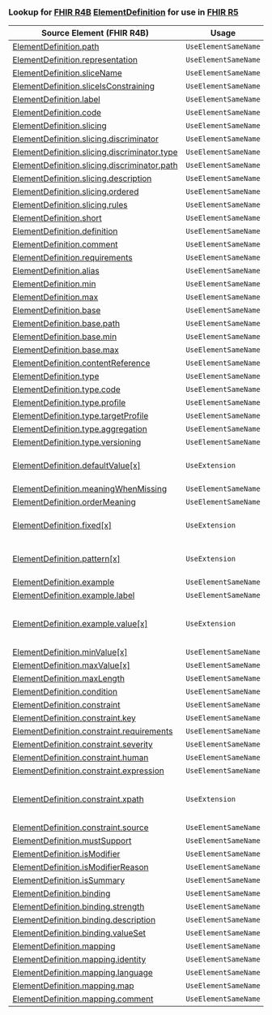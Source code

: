 ### Lookup for [FHIR R4B](https://hl7.org/fhir/R4B/) [ElementDefinition](https://hl7.org/fhir/R4B/ElementDefinition.html) for use in [FHIR R5](https://hl7.org/fhir/R5/)

| Source Element (FHIR R4B) | Usage | Target |
| -------------- | ----- | ------ |
| [ElementDefinition.path](https://hl7.org/fhir/R4B/ElementDefinition.html#resource) | `UseElementSameName` | [ElementDefinition.path](https://hl7.org/fhir/R5/ElementDefinition.html#resource) |
| [ElementDefinition.representation](https://hl7.org/fhir/R4B/ElementDefinition.html#resource) | `UseElementSameName` | [ElementDefinition.representation](https://hl7.org/fhir/R5/ElementDefinition.html#resource) |
| [ElementDefinition.sliceName](https://hl7.org/fhir/R4B/ElementDefinition.html#resource) | `UseElementSameName` | [ElementDefinition.sliceName](https://hl7.org/fhir/R5/ElementDefinition.html#resource) |
| [ElementDefinition.sliceIsConstraining](https://hl7.org/fhir/R4B/ElementDefinition.html#resource) | `UseElementSameName` | [ElementDefinition.sliceIsConstraining](https://hl7.org/fhir/R5/ElementDefinition.html#resource) |
| [ElementDefinition.label](https://hl7.org/fhir/R4B/ElementDefinition.html#resource) | `UseElementSameName` | [ElementDefinition.label](https://hl7.org/fhir/R5/ElementDefinition.html#resource) |
| [ElementDefinition.code](https://hl7.org/fhir/R4B/ElementDefinition.html#resource) | `UseElementSameName` | [ElementDefinition.code](https://hl7.org/fhir/R5/ElementDefinition.html#resource) |
| [ElementDefinition.slicing](https://hl7.org/fhir/R4B/ElementDefinition.html#resource) | `UseElementSameName` | [ElementDefinition.slicing](https://hl7.org/fhir/R5/ElementDefinition.html#resource) |
| [ElementDefinition.slicing.discriminator](https://hl7.org/fhir/R4B/ElementDefinition.html#resource) | `UseElementSameName` | [ElementDefinition.slicing.discriminator](https://hl7.org/fhir/R5/ElementDefinition.html#resource) |
| [ElementDefinition.slicing.discriminator.type](https://hl7.org/fhir/R4B/ElementDefinition.html#resource) | `UseElementSameName` | [ElementDefinition.slicing.discriminator.type](https://hl7.org/fhir/R5/ElementDefinition.html#resource) |
| [ElementDefinition.slicing.discriminator.path](https://hl7.org/fhir/R4B/ElementDefinition.html#resource) | `UseElementSameName` | [ElementDefinition.slicing.discriminator.path](https://hl7.org/fhir/R5/ElementDefinition.html#resource) |
| [ElementDefinition.slicing.description](https://hl7.org/fhir/R4B/ElementDefinition.html#resource) | `UseElementSameName` | [ElementDefinition.slicing.description](https://hl7.org/fhir/R5/ElementDefinition.html#resource) |
| [ElementDefinition.slicing.ordered](https://hl7.org/fhir/R4B/ElementDefinition.html#resource) | `UseElementSameName` | [ElementDefinition.slicing.ordered](https://hl7.org/fhir/R5/ElementDefinition.html#resource) |
| [ElementDefinition.slicing.rules](https://hl7.org/fhir/R4B/ElementDefinition.html#resource) | `UseElementSameName` | [ElementDefinition.slicing.rules](https://hl7.org/fhir/R5/ElementDefinition.html#resource) |
| [ElementDefinition.short](https://hl7.org/fhir/R4B/ElementDefinition.html#resource) | `UseElementSameName` | [ElementDefinition.short](https://hl7.org/fhir/R5/ElementDefinition.html#resource) |
| [ElementDefinition.definition](https://hl7.org/fhir/R4B/ElementDefinition.html#resource) | `UseElementSameName` | [ElementDefinition.definition](https://hl7.org/fhir/R5/ElementDefinition.html#resource) |
| [ElementDefinition.comment](https://hl7.org/fhir/R4B/ElementDefinition.html#resource) | `UseElementSameName` | [ElementDefinition.comment](https://hl7.org/fhir/R5/ElementDefinition.html#resource) |
| [ElementDefinition.requirements](https://hl7.org/fhir/R4B/ElementDefinition.html#resource) | `UseElementSameName` | [ElementDefinition.requirements](https://hl7.org/fhir/R5/ElementDefinition.html#resource) |
| [ElementDefinition.alias](https://hl7.org/fhir/R4B/ElementDefinition.html#resource) | `UseElementSameName` | [ElementDefinition.alias](https://hl7.org/fhir/R5/ElementDefinition.html#resource) |
| [ElementDefinition.min](https://hl7.org/fhir/R4B/ElementDefinition.html#resource) | `UseElementSameName` | [ElementDefinition.min](https://hl7.org/fhir/R5/ElementDefinition.html#resource) |
| [ElementDefinition.max](https://hl7.org/fhir/R4B/ElementDefinition.html#resource) | `UseElementSameName` | [ElementDefinition.max](https://hl7.org/fhir/R5/ElementDefinition.html#resource) |
| [ElementDefinition.base](https://hl7.org/fhir/R4B/ElementDefinition.html#resource) | `UseElementSameName` | [ElementDefinition.base](https://hl7.org/fhir/R5/ElementDefinition.html#resource) |
| [ElementDefinition.base.path](https://hl7.org/fhir/R4B/ElementDefinition.html#resource) | `UseElementSameName` | [ElementDefinition.base.path](https://hl7.org/fhir/R5/ElementDefinition.html#resource) |
| [ElementDefinition.base.min](https://hl7.org/fhir/R4B/ElementDefinition.html#resource) | `UseElementSameName` | [ElementDefinition.base.min](https://hl7.org/fhir/R5/ElementDefinition.html#resource) |
| [ElementDefinition.base.max](https://hl7.org/fhir/R4B/ElementDefinition.html#resource) | `UseElementSameName` | [ElementDefinition.base.max](https://hl7.org/fhir/R5/ElementDefinition.html#resource) |
| [ElementDefinition.contentReference](https://hl7.org/fhir/R4B/ElementDefinition.html#resource) | `UseElementSameName` | [ElementDefinition.contentReference](https://hl7.org/fhir/R5/ElementDefinition.html#resource) |
| [ElementDefinition.type](https://hl7.org/fhir/R4B/ElementDefinition.html#resource) | `UseElementSameName` | [ElementDefinition.type](https://hl7.org/fhir/R5/ElementDefinition.html#resource) |
| [ElementDefinition.type.code](https://hl7.org/fhir/R4B/ElementDefinition.html#resource) | `UseElementSameName` | [ElementDefinition.type.code](https://hl7.org/fhir/R5/ElementDefinition.html#resource) |
| [ElementDefinition.type.profile](https://hl7.org/fhir/R4B/ElementDefinition.html#resource) | `UseElementSameName` | [ElementDefinition.type.profile](https://hl7.org/fhir/R5/ElementDefinition.html#resource) |
| [ElementDefinition.type.targetProfile](https://hl7.org/fhir/R4B/ElementDefinition.html#resource) | `UseElementSameName` | [ElementDefinition.type.targetProfile](https://hl7.org/fhir/R5/ElementDefinition.html#resource) |
| [ElementDefinition.type.aggregation](https://hl7.org/fhir/R4B/ElementDefinition.html#resource) | `UseElementSameName` | [ElementDefinition.type.aggregation](https://hl7.org/fhir/R5/ElementDefinition.html#resource) |
| [ElementDefinition.type.versioning](https://hl7.org/fhir/R4B/ElementDefinition.html#resource) | `UseElementSameName` | [ElementDefinition.type.versioning](https://hl7.org/fhir/R5/ElementDefinition.html#resource) |
| [ElementDefinition.defaultValue[x]](https://hl7.org/fhir/R4B/ElementDefinition.html#resource) | `UseExtension` | [http://hl7.org/fhir/4.3/StructureDefinition/extension-ElementDefinition.defaultValue](StructureDefinition-ext-R4B-ElementDefinition.defaultValue.html) |
| [ElementDefinition.meaningWhenMissing](https://hl7.org/fhir/R4B/ElementDefinition.html#resource) | `UseElementSameName` | [ElementDefinition.meaningWhenMissing](https://hl7.org/fhir/R5/ElementDefinition.html#resource) |
| [ElementDefinition.orderMeaning](https://hl7.org/fhir/R4B/ElementDefinition.html#resource) | `UseElementSameName` | [ElementDefinition.orderMeaning](https://hl7.org/fhir/R5/ElementDefinition.html#resource) |
| [ElementDefinition.fixed[x]](https://hl7.org/fhir/R4B/ElementDefinition.html#resource) | `UseExtension` | [http://hl7.org/fhir/4.3/StructureDefinition/extension-ElementDefinition.fixed](StructureDefinition-ext-R4B-ElementDefinition.fixed.html) |
| [ElementDefinition.pattern[x]](https://hl7.org/fhir/R4B/ElementDefinition.html#resource) | `UseExtension` | [http://hl7.org/fhir/4.3/StructureDefinition/extension-ElementDefinition.pattern](StructureDefinition-ext-R4B-ElementDefinition.pattern.html) |
| [ElementDefinition.example](https://hl7.org/fhir/R4B/ElementDefinition.html#resource) | `UseElementSameName` | [ElementDefinition.example](https://hl7.org/fhir/R5/ElementDefinition.html#resource) |
| [ElementDefinition.example.label](https://hl7.org/fhir/R4B/ElementDefinition.html#resource) | `UseElementSameName` | [ElementDefinition.example.label](https://hl7.org/fhir/R5/ElementDefinition.html#resource) |
| [ElementDefinition.example.value[x]](https://hl7.org/fhir/R4B/ElementDefinition.html#resource) | `UseExtension` | [http://hl7.org/fhir/4.3/StructureDefinition/extension-ElementDefinition.example.value](StructureDefinition-ext-R4B-ElementDefinition.ex.value.html) |
| [ElementDefinition.minValue[x]](https://hl7.org/fhir/R4B/ElementDefinition.html#resource) | `UseElementSameName` | [ElementDefinition.minValue[x]](https://hl7.org/fhir/R5/ElementDefinition.html#resource) |
| [ElementDefinition.maxValue[x]](https://hl7.org/fhir/R4B/ElementDefinition.html#resource) | `UseElementSameName` | [ElementDefinition.maxValue[x]](https://hl7.org/fhir/R5/ElementDefinition.html#resource) |
| [ElementDefinition.maxLength](https://hl7.org/fhir/R4B/ElementDefinition.html#resource) | `UseElementSameName` | [ElementDefinition.maxLength](https://hl7.org/fhir/R5/ElementDefinition.html#resource) |
| [ElementDefinition.condition](https://hl7.org/fhir/R4B/ElementDefinition.html#resource) | `UseElementSameName` | [ElementDefinition.condition](https://hl7.org/fhir/R5/ElementDefinition.html#resource) |
| [ElementDefinition.constraint](https://hl7.org/fhir/R4B/ElementDefinition.html#resource) | `UseElementSameName` | [ElementDefinition.constraint](https://hl7.org/fhir/R5/ElementDefinition.html#resource) |
| [ElementDefinition.constraint.key](https://hl7.org/fhir/R4B/ElementDefinition.html#resource) | `UseElementSameName` | [ElementDefinition.constraint.key](https://hl7.org/fhir/R5/ElementDefinition.html#resource) |
| [ElementDefinition.constraint.requirements](https://hl7.org/fhir/R4B/ElementDefinition.html#resource) | `UseElementSameName` | [ElementDefinition.constraint.requirements](https://hl7.org/fhir/R5/ElementDefinition.html#resource) |
| [ElementDefinition.constraint.severity](https://hl7.org/fhir/R4B/ElementDefinition.html#resource) | `UseElementSameName` | [ElementDefinition.constraint.severity](https://hl7.org/fhir/R5/ElementDefinition.html#resource) |
| [ElementDefinition.constraint.human](https://hl7.org/fhir/R4B/ElementDefinition.html#resource) | `UseElementSameName` | [ElementDefinition.constraint.human](https://hl7.org/fhir/R5/ElementDefinition.html#resource) |
| [ElementDefinition.constraint.expression](https://hl7.org/fhir/R4B/ElementDefinition.html#resource) | `UseElementSameName` | [ElementDefinition.constraint.expression](https://hl7.org/fhir/R5/ElementDefinition.html#resource) |
| [ElementDefinition.constraint.xpath](https://hl7.org/fhir/R4B/ElementDefinition.html#resource) | `UseExtension` | [http://hl7.org/fhir/4.3/StructureDefinition/extension-ElementDefinition.constraint.xpath](StructureDefinition-ext-R4B-ElementDefinition.co.xpath.html) |
| [ElementDefinition.constraint.source](https://hl7.org/fhir/R4B/ElementDefinition.html#resource) | `UseElementSameName` | [ElementDefinition.constraint.source](https://hl7.org/fhir/R5/ElementDefinition.html#resource) |
| [ElementDefinition.mustSupport](https://hl7.org/fhir/R4B/ElementDefinition.html#resource) | `UseElementSameName` | [ElementDefinition.mustSupport](https://hl7.org/fhir/R5/ElementDefinition.html#resource) |
| [ElementDefinition.isModifier](https://hl7.org/fhir/R4B/ElementDefinition.html#resource) | `UseElementSameName` | [ElementDefinition.isModifier](https://hl7.org/fhir/R5/ElementDefinition.html#resource) |
| [ElementDefinition.isModifierReason](https://hl7.org/fhir/R4B/ElementDefinition.html#resource) | `UseElementSameName` | [ElementDefinition.isModifierReason](https://hl7.org/fhir/R5/ElementDefinition.html#resource) |
| [ElementDefinition.isSummary](https://hl7.org/fhir/R4B/ElementDefinition.html#resource) | `UseElementSameName` | [ElementDefinition.isSummary](https://hl7.org/fhir/R5/ElementDefinition.html#resource) |
| [ElementDefinition.binding](https://hl7.org/fhir/R4B/ElementDefinition.html#resource) | `UseElementSameName` | [ElementDefinition.binding](https://hl7.org/fhir/R5/ElementDefinition.html#resource) |
| [ElementDefinition.binding.strength](https://hl7.org/fhir/R4B/ElementDefinition.html#resource) | `UseElementSameName` | [ElementDefinition.binding.strength](https://hl7.org/fhir/R5/ElementDefinition.html#resource) |
| [ElementDefinition.binding.description](https://hl7.org/fhir/R4B/ElementDefinition.html#resource) | `UseElementSameName` | [ElementDefinition.binding.description](https://hl7.org/fhir/R5/ElementDefinition.html#resource) |
| [ElementDefinition.binding.valueSet](https://hl7.org/fhir/R4B/ElementDefinition.html#resource) | `UseElementSameName` | [ElementDefinition.binding.valueSet](https://hl7.org/fhir/R5/ElementDefinition.html#resource) |
| [ElementDefinition.mapping](https://hl7.org/fhir/R4B/ElementDefinition.html#resource) | `UseElementSameName` | [ElementDefinition.mapping](https://hl7.org/fhir/R5/ElementDefinition.html#resource) |
| [ElementDefinition.mapping.identity](https://hl7.org/fhir/R4B/ElementDefinition.html#resource) | `UseElementSameName` | [ElementDefinition.mapping.identity](https://hl7.org/fhir/R5/ElementDefinition.html#resource) |
| [ElementDefinition.mapping.language](https://hl7.org/fhir/R4B/ElementDefinition.html#resource) | `UseElementSameName` | [ElementDefinition.mapping.language](https://hl7.org/fhir/R5/ElementDefinition.html#resource) |
| [ElementDefinition.mapping.map](https://hl7.org/fhir/R4B/ElementDefinition.html#resource) | `UseElementSameName` | [ElementDefinition.mapping.map](https://hl7.org/fhir/R5/ElementDefinition.html#resource) |
| [ElementDefinition.mapping.comment](https://hl7.org/fhir/R4B/ElementDefinition.html#resource) | `UseElementSameName` | [ElementDefinition.mapping.comment](https://hl7.org/fhir/R5/ElementDefinition.html#resource) |
